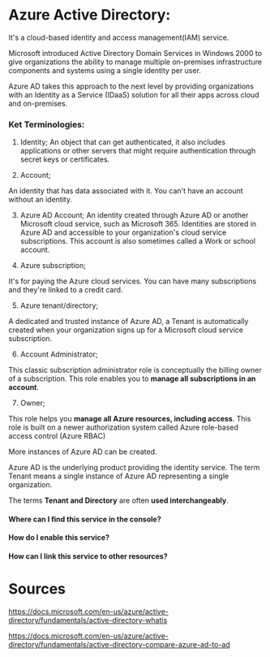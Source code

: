  # Azure Active Directory:

It's a cloud-based identity and access management(IAM) service.

Microsoft introduced Active Directory Domain Services in Windows 2000 to give organizations the ability to manage multiple on-premises infrastructure components and systems using a single identity per user.

Azure AD takes this approach to the next level by providing organizations with an Identity as a Service (IDaaS) solution for all their apps across cloud and on-premises.

 ### Ket Terminologies:

 
 1. Identity;
An object that can get authenticated, it also includes applications or other servers that might require authentication through secret keys or certificates.

2. Account;

An identity that has data associated with it. You can't have an account without an identity.


3. Azure AD Account;
An identity created through Azure AD or another Microsoft cloud service, such as Microsoft 365. Identities are stored in Azure AD and accessible to your organization's cloud service subscriptions. This account is also sometimes called a Work or school account.

4. Azure subscription;

It's for paying the Azure cloud services. You can have many subscriptions and they're linked to a credit card.

5. Azure tenant/directory; 

A dedicated and trusted instance of Azure AD, a Tenant is automatically created when your organization signs up for a Microsoft cloud service subscription.


6. Account Administrator;

This classic subscription administrator role is conceptually the billing owner of a subscription. This role enables you to **manage all subscriptions in an account**.

7. Owner;

This role helps you **manage all Azure resources, including access**. This role is built on a newer authorization system called Azure role-based access control (Azure RBAC)

More instances of Azure AD can be created.

Azure AD is the underlying product providing the identity service.
The term Tenant means a single instance of Azure AD representing a single organization.

The terms **Tenant and Directory** are often **used interchangeably**.

#### Where can I find this service in the console?


#### How do I enable this service?



#### How can I link this service to other resources?          



 # Sources

 https://docs.microsoft.com/en-us/azure/active-directory/fundamentals/active-directory-whatis

 https://docs.microsoft.com/en-us/azure/active-directory/fundamentals/active-directory-compare-azure-ad-to-ad